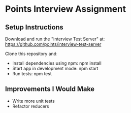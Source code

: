 # Points Interview Assignment

## Setup Instructions

Download and run the "Interview Test Server" at: https://github.com/points/interview-test-server

Clone this repository and: 
* Install dependencies using npm: npm install
* Start app in development mode: npm start
* Run tests: npm test

## Improvements I Would Make

* Write more unit tests
* Refactor reducers